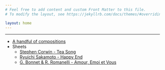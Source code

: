 ```yaml
---
# Feel free to add content and custom Front Matter to this file.
# To modify the layout, see https://jekyllrb.com/docs/themes/#overriding-theme-defaults

layout: home
---
```

***
- [A handful of compositions](https://soundcloud.com/corwinstephen)
- Sheets
    - [Stephen Corwin - Tea Song](/sheets/stephen-corwin-tea-song.pdf)
    - [Ryuichi Sakamoto - Happy End](/sheets/ryuichi-sakamoto-happy-end.pdf)
    - [G. Bonnet & R. Romanelli - Amour, Emoi et Vous](/sheets/amour-emoi-et-vous.pdf)
